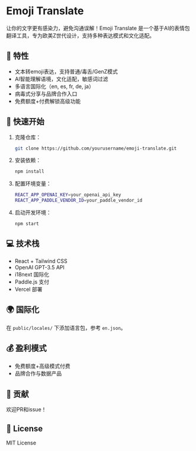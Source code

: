 # Emoji Translate

让你的文字更有感染力，避免沟通误解！Emoji Translate 是一个基于AI的表情包翻译工具，专为欧美Z世代设计，支持多种表达模式和文化适配。

## 🌟 特性
- 文本转emoji表达，支持普通/毒舌/GenZ模式
- AI智能理解语境，文化适配，敏感词过滤
- 多语言国际化（en, es, fr, de, ja）
- 病毒式分享与品牌合作入口
- 免费额度+付费解锁高级功能

## 🚀 快速开始
1. 克隆仓库：
   ```bash
   git clone https://github.com/yourusername/emoji-translate.git
   ```
2. 安装依赖：
   ```bash
   npm install
   ```
3. 配置环境变量：
   ```bash
   REACT_APP_OPENAI_KEY=your_openai_api_key
   REACT_APP_PADDLE_VENDOR_ID=your_paddle_vendor_id
   ```
4. 启动开发环境：
   ```bash
   npm start
   ```

## 💻 技术栈
- React + Tailwind CSS
- OpenAI GPT-3.5 API
- i18next 国际化
- Paddle.js 支付
- Vercel 部署

## 🌍 国际化
在 `public/locales/` 下添加语言包，参考 `en.json`。

## 💰 盈利模式
- 免费额度+高级模式付费
- 品牌合作与数据产品

## 🤝 贡献
欢迎PR和issue！

## 📜 License
MIT License 